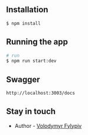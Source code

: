 



## Installation

```bash
$ npm install
```

## Running the app

```bash
# run
$ npm run start:dev
```

## Swagger

```bash
http://localhost:3003/docs
```



## Stay in touch

- Author - [Volodymyr Fylypiv](https://www.linkedin.com/in/volodymyr-fylypiv/)



